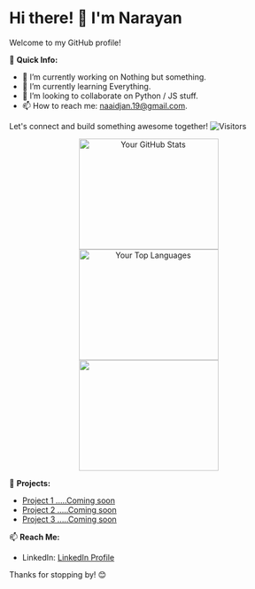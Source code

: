 # Hi there! 👋 I'm Narayan

Welcome to my GitHub profile!

🚀 **Quick Info:**
- 🔭 I’m currently working on Nothing but something.
- 🌱 I’m currently learning Everything.
- 👯 I’m looking to collaborate on Python / JS stuff.
- 📫 How to reach me: naaidjan.19@gmail.com.

Let's connect and build something awesome together!
![Visitors](https://komarev.com/ghpvc/?username=Narayan-21&color=grey&style=plastic&label=PROFILE+VIEWS&abbreviated=true)
<div align="center">
    <div style="width: 50%; height: 200px;">
        <img src="https://github-readme-stats.vercel.app/api?username=Narayan-21&show_icons=true&theme=dark" alt="Your GitHub Stats" style="height: 100%;">
    </div>
    <div style="width: 50%; height: 200px;">
        <img src="https://github-readme-streak-stats.herokuapp.com/?user=Narayan-21&theme=dark&hide_border=false" alt="Your Top Languages" style="height: 100%;">
    </div>
    <div style="width: 50%; height: 200px;">
        <img src="https://github-readme-stats.vercel.app/api/top-langs/?username=Narayan-21&theme=dark&hide_border=false&include_all_commits=true&count_private=true&layout=compact" style="height: 100%;">
    </div>
</div>


🌟 **Projects:**
- [Project 1 .....Coming soon](#)
- [Project 2 .....Coming soon](#)
- [Project 3 .....Coming soon](#)

📫 **Reach Me:**
- LinkedIn: [LinkedIn Profile](https://www.linkedin.com/in/nryn-221/)

Thanks for stopping by! 😊
